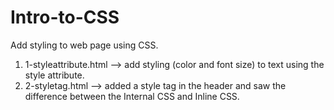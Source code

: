 # Intro-to-CSS
Add styling to web page using CSS.
  1) 1-styleattribute.html --> add styling (color and font size) to text using the style attribute.
  2) 2-styletag.html --> added a style tag in the header and saw the difference between the Internal CSS and Inline CSS.
